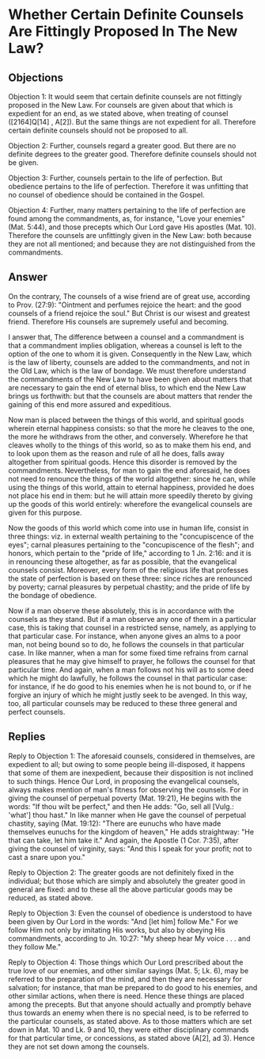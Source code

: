 # Whether Certain Definite Counsels Are Fittingly Proposed In The New Law?

## Objections

Objection 1: It would seem that certain definite counsels are not fittingly proposed in the New Law. For counsels are given about that which is expedient for an end, as we stated above, when treating of counsel ([2164]Q[14] , A[2]). But the same things are not expedient for all. Therefore certain definite counsels should not be proposed to all.

Objection 2: Further, counsels regard a greater good. But there are no definite degrees to the greater good. Therefore definite counsels should not be given.

Objection 3: Further, counsels pertain to the life of perfection. But obedience pertains to the life of perfection. Therefore it was unfitting that no counsel of obedience should be contained in the Gospel.

Objection 4: Further, many matters pertaining to the life of perfection are found among the commandments, as, for instance, "Love your enemies" (Mat. 5:44), and those precepts which Our Lord gave His apostles (Mat. 10). Therefore the counsels are unfittingly given in the New Law: both because they are not all mentioned; and because they are not distinguished from the commandments.

## Answer

On the contrary, The counsels of a wise friend are of great use, according to Prov. (27:9): "Ointment and perfumes rejoice the heart: and the good counsels of a friend rejoice the soul." But Christ is our wisest and greatest friend. Therefore His counsels are supremely useful and becoming.

I answer that, The difference between a counsel and a commandment is that a commandment implies obligation, whereas a counsel is left to the option of the one to whom it is given. Consequently in the New Law, which is the law of liberty, counsels are added to the commandments, and not in the Old Law, which is the law of bondage. We must therefore understand the commandments of the New Law to have been given about matters that are necessary to gain the end of eternal bliss, to which end the New Law brings us forthwith: but that the counsels are about matters that render the gaining of this end more assured and expeditious.

Now man is placed between the things of this world, and spiritual goods wherein eternal happiness consists: so that the more he cleaves to the one, the more he withdraws from the other, and conversely. Wherefore he that cleaves wholly to the things of this world, so as to make them his end, and to look upon them as the reason and rule of all he does, falls away altogether from spiritual goods. Hence this disorder is removed by the commandments. Nevertheless, for man to gain the end aforesaid, he does not need to renounce the things of the world altogether: since he can, while using the things of this world, attain to eternal happiness, provided he does not place his end in them: but he will attain more speedily thereto by giving up the goods of this world entirely: wherefore the evangelical counsels are given for this purpose.

Now the goods of this world which come into use in human life, consist in three things: viz. in external wealth pertaining to the "concupiscence of the eyes"; carnal pleasures pertaining to the "concupiscence of the flesh"; and honors, which pertain to the "pride of life," according to 1 Jn. 2:16: and it is in renouncing these altogether, as far as possible, that the evangelical counsels consist. Moreover, every form of the religious life that professes the state of perfection is based on these three: since riches are renounced by poverty; carnal pleasures by perpetual chastity; and the pride of life by the bondage of obedience.

Now if a man observe these absolutely, this is in accordance with the counsels as they stand. But if a man observe any one of them in a particular case, this is taking that counsel in a restricted sense, namely, as applying to that particular case. For instance, when anyone gives an alms to a poor man, not being bound so to do, he follows the counsels in that particular case. In like manner, when a man for some fixed time refrains from carnal pleasures that he may give himself to prayer, he follows the counsel for that particular time. And again, when a man follows not his will as to some deed which he might do lawfully, he follows the counsel in that particular case: for instance, if he do good to his enemies when he is not bound to, or if he forgive an injury of which he might justly seek to be avenged. In this way, too, all particular counsels may be reduced to these three general and perfect counsels.

## Replies

Reply to Objection 1: The aforesaid counsels, considered in themselves, are expedient to all; but owing to some people being ill-disposed, it happens that some of them are inexpedient, because their disposition is not inclined to such things. Hence Our Lord, in proposing the evangelical counsels, always makes mention of man's fitness for observing the counsels. For in giving the counsel of perpetual poverty (Mat. 19:21), He begins with the words: "If thou wilt be perfect," and then He adds: "Go, sell all [Vulg.: 'what'] thou hast." In like manner when He gave the counsel of perpetual chastity, saying (Mat. 19:12): "There are eunuchs who have made themselves eunuchs for the kingdom of heaven," He adds straightway: "He that can take, let him take it." And again, the Apostle (1 Cor. 7:35), after giving the counsel of virginity, says: "And this I speak for your profit; not to cast a snare upon you."

Reply to Objection 2: The greater goods are not definitely fixed in the individual; but those which are simply and absolutely the greater good in general are fixed: and to these all the above particular goods may be reduced, as stated above.

Reply to Objection 3: Even the counsel of obedience is understood to have been given by Our Lord in the words: "And [let him] follow Me." For we follow Him not only by imitating His works, but also by obeying His commandments, according to Jn. 10:27: "My sheep hear My voice . . . and they follow Me."

Reply to Objection 4: Those things which Our Lord prescribed about the true love of our enemies, and other similar sayings (Mat. 5; Lk. 6), may be referred to the preparation of the mind, and then they are necessary for salvation; for instance, that man be prepared to do good to his enemies, and other similar actions, when there is need. Hence these things are placed among the precepts. But that anyone should actually and promptly behave thus towards an enemy when there is no special need, is to be referred to the particular counsels, as stated above. As to those matters which are set down in Mat. 10 and Lk. 9 and 10, they were either disciplinary commands for that particular time, or concessions, as stated above (A[2], ad 3). Hence they are not set down among the counsels.